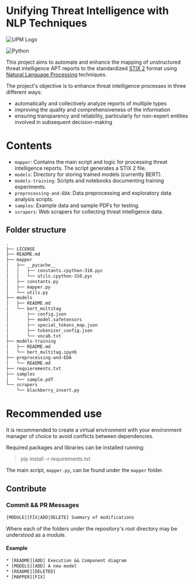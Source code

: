 # Unifying Threat Intelligence with NLP Techniques

![UPM Logo](https://www.upm.es/sfs/Rectorado/Gabinete%20del%20Rector/Logos/UPM/Logotipo%20con%20Leyenda/LOGOTIPO%20leyenda%20color%20PDF%20p_.png)

![Python](https://img.shields.io/badge/python-3670A0?style=for-the-badge&logo=python&logoColor=ffdd54)


This project aims to automate and enhance the mapping of unstructured threat intelligence APT reports to the standardized [STIX 2](https://oasis-open.github.io/cti-documentation/stix/intro) format using [Natural Language Processing](https://github.com/topics/awesome-nlp) techniques.

The project's objective is to enhance threat intelligence processes in three different ways:
* automatically and collectively analyze reports of multiple types
* improving the quality and comprehensiveness of the information
* ensuring transparency and reliability, particularly for non-expert entities involved in subsequent decision-making



# Contents
* `mapper`: Contains the main script and logic for processing threat intelligence reports. The script generates a STIX 2 file.
* `models`: Directory for storing trained models (currently BERT).
* `models-training`: Scripts and notebooks documenting training experiments.
* `preprocessing-and-EDA`: Data preprocessing and exploratory data analysis scripts.
* `samples`: Example data and sample PDFs for testing.
* `scrapers`: Web scrapers for collecting threat intelligence data.



## Folder structure
```txt
.
├── LICENSE
├── README.md
├── mapper
│   ├── __pycache__
│   │   ├── constants.cpython-310.pyc
│   │   └── utils.cpython-310.pyc
│   ├── constants.py
│   ├── mapper.py
│   └── utils.py
├── models
│   ├── README.md
│   └── bert_multitag
│       ├── config.json
│       ├── model.safetensors
│       ├── special_tokens_map.json
│       ├── tokenizer_config.json
│       └── vocab.txt
├── models-training
│   ├── README.md
│   └── bert_multitag.ipynb
├── preprocessing-and-EDA
│   └── README.md
├── requierements.txt
├── samples
│   └── sample.pdf
└── scrapers
    └── blackberry_insert.py
```

# Recommended use
It is recommended to create a virtual environment with your environment manager of choice to avoid conflicts between dependencies.

Required packages and libraries can be installed running:
> pip install -r requirements.txt

The main script, `mapper.py`, can be found under the `mapper` folder.

## Contribute

### Commit && PR Messages

```txt
[MODULE][FIX|ADD|DELETE] Summary of modifications
```
Where each of the folders under the repository's root directory may be understood as a module.


#### Example

```txt
* [README][ADD] Execution && Component diagram
* [MODELS][ADD] A new model
* [README][DELETED]
* [MAPPER][FIX] 
```